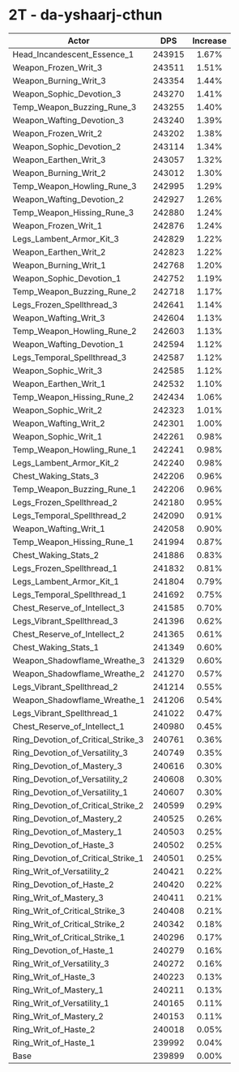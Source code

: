 # 2T - da-yshaarj-cthun
| Actor | DPS | Increase |
|---|:---:|:---:|
|Head_Incandescent_Essence_1|243915|1.67%|
|Weapon_Frozen_Writ_3|243511|1.51%|
|Weapon_Burning_Writ_3|243354|1.44%|
|Weapon_Sophic_Devotion_3|243270|1.41%|
|Temp_Weapon_Buzzing_Rune_3|243255|1.40%|
|Weapon_Wafting_Devotion_3|243240|1.39%|
|Weapon_Frozen_Writ_2|243202|1.38%|
|Weapon_Sophic_Devotion_2|243114|1.34%|
|Weapon_Earthen_Writ_3|243057|1.32%|
|Weapon_Burning_Writ_2|243012|1.30%|
|Temp_Weapon_Howling_Rune_3|242995|1.29%|
|Weapon_Wafting_Devotion_2|242927|1.26%|
|Temp_Weapon_Hissing_Rune_3|242880|1.24%|
|Weapon_Frozen_Writ_1|242876|1.24%|
|Legs_Lambent_Armor_Kit_3|242829|1.22%|
|Weapon_Earthen_Writ_2|242823|1.22%|
|Weapon_Burning_Writ_1|242768|1.20%|
|Weapon_Sophic_Devotion_1|242752|1.19%|
|Temp_Weapon_Buzzing_Rune_2|242718|1.17%|
|Legs_Frozen_Spellthread_3|242641|1.14%|
|Weapon_Wafting_Writ_3|242604|1.13%|
|Temp_Weapon_Howling_Rune_2|242603|1.13%|
|Weapon_Wafting_Devotion_1|242594|1.12%|
|Legs_Temporal_Spellthread_3|242587|1.12%|
|Weapon_Sophic_Writ_3|242585|1.12%|
|Weapon_Earthen_Writ_1|242532|1.10%|
|Temp_Weapon_Hissing_Rune_2|242434|1.06%|
|Weapon_Sophic_Writ_2|242323|1.01%|
|Weapon_Wafting_Writ_2|242301|1.00%|
|Weapon_Sophic_Writ_1|242261|0.98%|
|Temp_Weapon_Howling_Rune_1|242241|0.98%|
|Legs_Lambent_Armor_Kit_2|242240|0.98%|
|Chest_Waking_Stats_3|242206|0.96%|
|Temp_Weapon_Buzzing_Rune_1|242206|0.96%|
|Legs_Frozen_Spellthread_2|242180|0.95%|
|Legs_Temporal_Spellthread_2|242090|0.91%|
|Weapon_Wafting_Writ_1|242058|0.90%|
|Temp_Weapon_Hissing_Rune_1|241994|0.87%|
|Chest_Waking_Stats_2|241886|0.83%|
|Legs_Frozen_Spellthread_1|241832|0.81%|
|Legs_Lambent_Armor_Kit_1|241804|0.79%|
|Legs_Temporal_Spellthread_1|241692|0.75%|
|Chest_Reserve_of_Intellect_3|241585|0.70%|
|Legs_Vibrant_Spellthread_3|241396|0.62%|
|Chest_Reserve_of_Intellect_2|241365|0.61%|
|Chest_Waking_Stats_1|241349|0.60%|
|Weapon_Shadowflame_Wreathe_3|241329|0.60%|
|Weapon_Shadowflame_Wreathe_2|241270|0.57%|
|Legs_Vibrant_Spellthread_2|241214|0.55%|
|Weapon_Shadowflame_Wreathe_1|241206|0.54%|
|Legs_Vibrant_Spellthread_1|241022|0.47%|
|Chest_Reserve_of_Intellect_1|240980|0.45%|
|Ring_Devotion_of_Critical_Strike_3|240761|0.36%|
|Ring_Devotion_of_Versatility_3|240749|0.35%|
|Ring_Devotion_of_Mastery_3|240616|0.30%|
|Ring_Devotion_of_Versatility_2|240608|0.30%|
|Ring_Devotion_of_Versatility_1|240607|0.30%|
|Ring_Devotion_of_Critical_Strike_2|240599|0.29%|
|Ring_Devotion_of_Mastery_2|240525|0.26%|
|Ring_Devotion_of_Mastery_1|240503|0.25%|
|Ring_Devotion_of_Haste_3|240502|0.25%|
|Ring_Devotion_of_Critical_Strike_1|240501|0.25%|
|Ring_Writ_of_Versatility_2|240421|0.22%|
|Ring_Devotion_of_Haste_2|240420|0.22%|
|Ring_Writ_of_Mastery_3|240411|0.21%|
|Ring_Writ_of_Critical_Strike_3|240408|0.21%|
|Ring_Writ_of_Critical_Strike_2|240342|0.18%|
|Ring_Writ_of_Critical_Strike_1|240296|0.17%|
|Ring_Devotion_of_Haste_1|240279|0.16%|
|Ring_Writ_of_Versatility_3|240272|0.16%|
|Ring_Writ_of_Haste_3|240223|0.13%|
|Ring_Writ_of_Mastery_1|240211|0.13%|
|Ring_Writ_of_Versatility_1|240165|0.11%|
|Ring_Writ_of_Mastery_2|240153|0.11%|
|Ring_Writ_of_Haste_2|240018|0.05%|
|Ring_Writ_of_Haste_1|239992|0.04%|
|Base|239899|0.00%|
